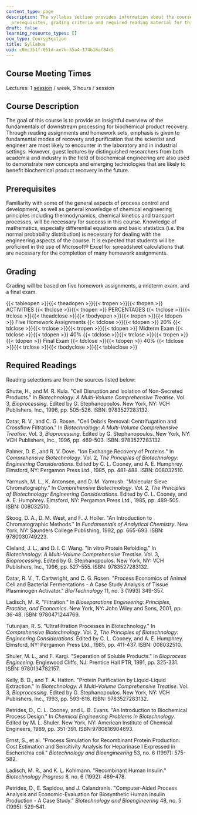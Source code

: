 ```yaml
---
content_type: page
description: The syllabus section provides information about the course description,
  prerequisites, grading criteria and required reading material for this course.
draft: false
learning_resource_types: []
ocw_type: CourseSection
title: Syllabus
uid: c0ec351f-051d-ae7b-35a4-174b16af84c5
---
```

## Course Meeting Times

Lectures: 1 [session](https://mit.edu) / week, 3 hours / session

## Course Description

The goal of this course is to provide an insightful overview of the fundamentals of downstream processing for biochemical product recovery. Through reading assignments and homework sets, emphasis is given to fundamental modes of recovery and purification that the scientist and engineer are most likely to encounter in the laboratory and in industrial settings. However, guest lectures by distinguished researchers from both academia and industry in the field of biochemical engineering are also used to demonstrate new concepts and emerging technologies that are likely to benefit biochemical product recovery in the future.

## Prerequisites

Familiarity with some of the general aspects of process control and development, as well as general knowledge of chemical engineering principles including thermodynamics, chemical kinetics and transport processes, will be necessary for success in this course. Knowledge of mathematics, especially differential equations and basic statistics (i.e. the normal probability distribution) is necessary for dealing with the engineering aspects of the course. It is expected that students will be proficient in the use of Microsoft® Excel for spreadsheet calculations that are necessary for the completion of many homework assignments.

## Grading

Grading will be based on five homework assignments, a midterm exam, and a final exam.

{{< tableopen >}}{{< theadopen >}}{{< tropen >}}{{< thopen >}}
ACTIVITIES
{{< thclose >}}{{< thopen >}}
PERCENTAGES
{{< thclose >}}{{< trclose >}}{{< theadclose >}}{{< tbodyopen >}}{{< tropen >}}{{< tdopen >}}
Five Homework Assignments
{{< tdclose >}}{{< tdopen >}}
20%
{{< tdclose >}}{{< trclose >}}{{< tropen >}}{{< tdopen >}}
Midterm Exam
{{< tdclose >}}{{< tdopen >}}
40%
{{< tdclose >}}{{< trclose >}}{{< tropen >}}{{< tdopen >}}
Final Exam
{{< tdclose >}}{{< tdopen >}}
40%
{{< tdclose >}}{{< trclose >}}{{< tbodyclose >}}{{< tableclose >}}

## Required Readings

Reading selections are from the sources listed below:

Shutte, H., and M. R. Kula. "Cell Disruption and Isolation of Non-Secreted Products." In *Biotechnology: A Multi-Volume Comprehensive Treatise*. Vol. 3, *Bioprocessing*. Edited by G. Stephanopoulos. New York, NY: VCH Publishers, Inc., 1996, pp. 505-526. ISBN: 9783527283132.

Datar, R. V., and C. G. Rosen. "Cell Debris Removal: Centrifugation and Crossflow Filtration." In *Biotechnology: A Multi-Volume Comprehensive Treatise*. Vol. 3, *Bioprocessing*. Edited by G. Stephanopoulos. New York, NY: VCH Publishers, Inc., 1996, pp. 469-503. ISBN: 9783527283132.

Palmer, D. E., and R. V. Dove. "Ion Exchange Recovery of Proteins." In *Comprehensive Biotechnology*. Vol. 2, *The Principles of Biotechnology: Engineering Considerations*. Edited by C. L. Cooney, and A. E. Humphrey. Elmsford, NY: Pergamon Press Ltd., 1985, pp. 481-488. ISBN: 008032510.

Yarmush, M. L., K. Antonsen, and D. M. Yarmush. "Molecular Sieve Chromatography." In *Comprehensive Biotechnology*. Vol. 2, *The Principles of Biotechnology: Engineering Considerations*. Edited by C. L. Cooney, and A. E. Humphrey. Elmsford, NY: Pergamon Press Ltd., 1985, pp. 489-505. ISBN: 008032510.

Skoog, D. A., D. M. West, and F. J. Holler. "An Introduction to Chromatographic Methods." In *Fundamentals of Analytical Chemistry*. New York, NY: Saunders College Publishing, 1992, pp. 665-693. ISBN: 9780030749223.

Cleland, J. L., and D. I. C. Wang. "In vitro Protein Refolding." In *Biotechnology: A Multi-Volume Comprehensive Treatise*. Vol. 3, *Bioprocessing*. Edited by G. Stephanopoulos. New York, NY: VCH Publishers, Inc., 1996, pp. 527-555. ISBN: 9783527283132.

Datar, R. V., T. Cartwright, and C. G. Rosen. "Process Economics of Animal Cell and Bacterial Fermentations - A Case Study Analysis of Tissue Plasminogen Activator." *Bio/Technology* 11, no. 3 (1993) 349-357.

Ladisch, M. R. "Filtration." In *Bioseparations Engineering: Principles, Practice, and Economics*. New York, NY: John Wiley and Sons, 2001, pp. 36-48. ISBN: 9780471244769.

Tutunjian, R. S. "Ultrafiltration Processes in Biotechnology." In *Comprehensive Biotechnology*. Vol. 2, *The Principles of Biotechnology: Engineering Considerations*. Edited by C. L. Cooney, and A. E. Humphrey. Elmsford, NY: Pergamon Press Ltd., 1985, pp. 411-437. ISBN: 008032510.

Shuler, M. L., and F. Kargi. "Separation of Soluble Products." In *Bioprocess Engineeing*. Englewood Cliffs, NJ: Prentice Hall PTR, 1991, pp. 325-331. ISBN: 9780134782157.

Kelly, B. D., and T. A. Hatton. "Protein Purification by Liquid-Liquid Extraction." In *Biotechnology: A Multi-Volume Comprehensive Treatise*. Vol. 3, *Bioprocessing*. Edited by G. Stephanopoulos. New York, NY: VCH Publishers, Inc., 1993, pp. 593-616. ISBN: 9783527283132.

Petrides, D., C. L. Cooney, and L. B. Evans. "An Introduction to Biochemical Process Design." In *Chemical Engineering Problems in Biotechnology*. Edited by M. L. Shuler. New York, NY: American Institute of Chemical Engineers, 1989, pp. 351-391. ISBN:9780816904693.

Ernst, S., et al. "Process Simulation for Recombinant Protein Production: Cost Estimation and Sensitivity Analysis for Heparinase I Expressed in Escherichia coli." *Biotechnology and Bioengineering* 53, no. 6 (1997): 575-582.

Ladisch, M. R., and K. L. Kohlmann. "Recombinant Human Insulin." *Biotechnology Progress* 8, no. 6 (1992): 469-478.

Petrides, D., E. Sapidou, and J. Calandranis. "Computer-Aided Process Analysis and Economic-Evaluation for Biosynthetic Human Insulin Production - A Case Study." *Biotechnology and Bioengineering* 48, no. 5 (1995): 529-541.